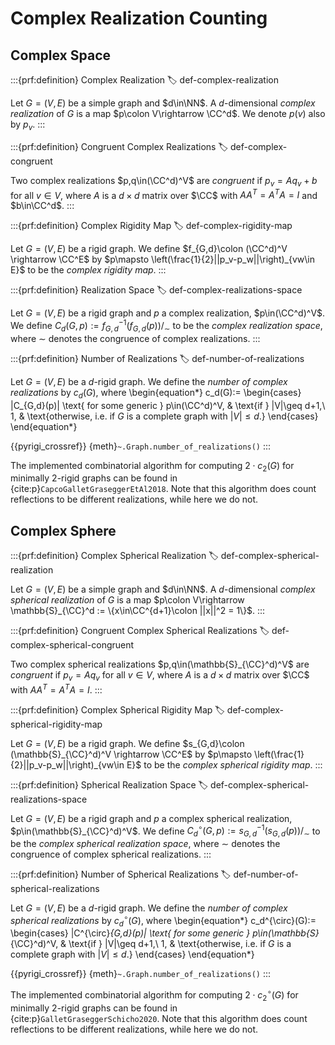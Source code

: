 # Complex Realization Counting

## Complex Space

:::{prf:definition} Complex Realization
:label: def-complex-realization

Let $G=(V,E)$ be a simple graph and $d\in\NN$.
A $d$-dimensional _complex realization_ of $G$ is a map $p\colon V\rightarrow \CC^d$.
We denote $p(v)$ also by $p_v$.
:::

:::{prf:definition} Congruent Complex Realizations
:label: def-complex-congruent

Two complex realizations $p,q\in(\CC^d)^V$ are _congruent_ if $p_v = A q_v + b$ for all $v\in V$, where $A$ is a $d\times d$ matrix over $\CC$ with $AA^T=A^TA=I$ and $b\in\CC^d$.
:::

:::{prf:definition} Complex Rigidity Map
:label: def-complex-rigidity-map

Let $G=(V,E)$ be a rigid graph.
We define $f_{G,d}\colon (\CC^d)^V \rightarrow \CC^E$ by $p\mapsto \left(\frac{1}{2}||p_v-p_w||\right)_{vw\in E}$ to be the _complex rigidity map_.
:::

:::{prf:definition} Realization Space
:label: def-complex-realizations-space

Let $G=(V,E)$ be a rigid graph and $p$ a complex realization, $p\in(\CC^d)^V$.
We define $C_d(G,p):=f^{-1}_{G,d}(f_{G,d}(p))/_\sim$ to be the _complex realization space_, where $\sim$ denotes the congruence of complex realizations.
:::

:::{prf:definition} Number of Realizations
:label: def-number-of-realizations

Let $G=(V,E)$ be a $d$-rigid graph.
We define the _number of complex realizations_ by $c_d(G)$, where
\begin{equation*}
    c_d(G):=
    \begin{cases}
        |C_{G,d}(p)| \text{ for some generic } p\in(\CC^d)^V, & \text{if } |V|\geq d+1,\\
        1, & \text{otherwise, i.e. if $G$ is a complete graph with $|V|\leq d$.}
    \end{cases}
\end{equation*}

{{pyrigi_crossref}} {meth}`~.Graph.number_of_realizations()`
:::

The implemented combinatorial algorithm for computing $2\cdot c_2(G)$ for minimally $2$-rigid graphs can be found in {cite:p}`CapcoGalletGraseggerEtAl2018`.
Note that this algorithm does count reflections to be different realizations, while here we do not.

## Complex Sphere

:::{prf:definition} Complex Spherical Realization
:label: def-complex-spherical-realization

Let $G=(V,E)$ be a simple graph and $d\in\NN$.
A $d$-dimensional _complex spherical realization_ of $G$ is a map $p\colon V\rightarrow \mathbb{S}_{\CC}^d := \{x\in\CC^{d+1}\colon ||x||^2 = 1\}$.
:::

:::{prf:definition} Congruent Complex Spherical Realizations
:label: def-complex-spherical-congruent

Two complex spherical realizations $p,q\in(\mathbb{S}_{\CC}^d)^V$ are _congruent_ if $p_v = A q_v$ for all $v\in V$, where $A$ is a $d\times d$ matrix over $\CC$ with $AA^T=A^TA=I$.
:::

:::{prf:definition} Complex Spherical Rigidity Map
:label: def-complex-spherical-rigidity-map

Let $G=(V,E)$ be a rigid graph.
We define $s_{G,d}\colon (\mathbb{S}_{\CC}^d)^V \rightarrow \CC^E$ by $p\mapsto \left(\frac{1}{2}||p_v-p_w||\right)_{vw\in E}$ to be the _complex spherical rigidity map_.
:::

:::{prf:definition} Spherical Realization Space
:label: def-complex-spherical-realizations-space

Let $G=(V,E)$ be a rigid graph and $p$ a complex spherical realization, $p\in(\mathbb{S}_{\CC}^d)^V$.
We define $C_d^{\circ}(G,p):=s^{-1}_{G,d}(s_{G,d}(p))/_\sim$ to be the _complex spherical realization space_, where $\sim$ denotes the congruence of complex spherical realizations.
:::

:::{prf:definition} Number of Spherical Realizations
:label: def-number-of-spherical-realizations

Let $G=(V,E)$ be a $d$-rigid graph.
We define the _number of complex spherical realizations_ by $c_d^{\circ}(G)$, where
\begin{equation*}
    c_d^{\circ}(G):=
    \begin{cases}
        |C^{\circ}_{G,d}(p)| \text{ for some generic } p\in(\mathbb{S}_{\CC}^d)^V, & \text{if } |V|\geq d+1,\\
        1, & \text{otherwise, i.e. if $G$ is a complete graph with $|V|\leq d$.}
    \end{cases}
\end{equation*}

{{pyrigi_crossref}} {meth}`~.Graph.number_of_realizations()`
:::

The implemented combinatorial algorithm for computing $2\cdot c_2^{\circ}(G)$ for minimally $2$-rigid graphs can be found in {cite:p}`GalletGraseggerSchicho2020`.
Note that this algorithm does count reflections to be different realizations, while here we do not.
